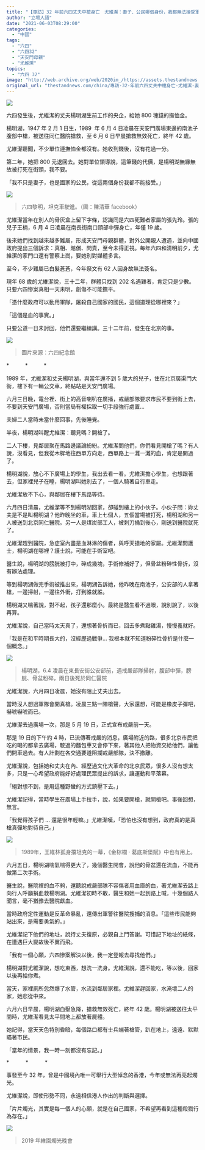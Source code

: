 ```yaml
---
title: "【專訪】32 年前六四丈夫中槍身亡　尤維潔：妻子、公民哪個身份，我都無法接受軍隊屠城"
author: "立場人語"
date: "2021-06-03T08:29:00"
categories:
  - "中國"
tags:
  - "六四"
  - "六四32"
  - "天安門母親"
  - "尤維潔"
topics:
  - "六四 32"
image: "http://web.archive.org/web/2020im_/https://assets.thestandnews.com/media/photos/yau-27_2gKpe.png"
original_url: "thestandnews.com/china/專訪-32-年前六四丈夫中槍身亡-尤維潔-妻子-公民哪個身份-我都無法接受軍隊屠城"
---
```

![](http://web.archive.org/web/2020im_/https://assets.thestandnews.com/media/photos/yau-27_2gKpe.png)

六四發生後，尤維潔的丈夫楊明湖生前工作的央企，給她 800 塊錢的撫恤金。

楊明湖，1947 年 2 月 1 日生，1989  年 6 月 4 日凌晨在天安門廣場東邊的南池子腹部中槍，被送往同仁醫院搶救，至 6 月 6 日早晨搶救無效死亡，終年 42 歲。

尤維潔聽聞，不少單位連撫恤金都沒有。她收到錢後，沒有花過一分。

第二年，她把 800 元退回去。她對單位領導說，這筆錢的代價，是楊明湖無緣無故被打死在街頭，我不要。

「我不只是妻子，也是國家的公民，從這兩個身份我都不能接受。」

![](http://web.archive.org/web/2020im_/https://assets.thestandnews.com/media/photos/18813883_10154455069856817_6700256443427093193_n_YPCoJ_PwWqPKB.jpg)
> 六四黎明，坦克車駛進。（圖：陳清華 facebook）

尤維潔當年在別人的骨灰盒上留下字條，認識同是六四死難者家屬的張先玲。張的兒子王楠，6 月 4 日凌晨在南長街南口頭部中彈身亡，年僅 19 歲。

後來她們找到越來越多難屬，形成天安門母親群體，對外公開親人遭遇，並向中國政府提出三個訴求：真相、賠償、問責，至今未得正視。每年六四和清明前夕，尤維潔的家門口還有警察上崗，要她別對媒體多言。

至今，不少難屬已白髮蒼蒼，今年祭文有 62 人因身故無法簽名。

現年 68 歲的尤維潔說，三十二年，群體只找到 202 名遇難者，肯定只是少數。只要六四慘案真相一天未明，創傷不可能撫平。

「憑什麼政府可以動用軍隊，屠殺自己國家的國民，這個道理從哪裡來？」

「這個是血的事實。」

只要公道一日未討回，他們還要繼續講。三十二年前，發生在北京的事。

![](http://web.archive.org/web/2020im_/https://assets.thestandnews.com/media/photos/1_pK6JI.PNG)
> 圖片來源：六四紀念館

\*　　　\*　　　\*

1989 年，尤維潔和丈夫楊明湖，與當年還不到 5 歲大的兒子，住在北京廣渠門大街，樓下有一輛公交車，終點站是天安門廣場。

六月三日晚，電台裡、街上的高音喇叭在廣播，戒嚴部隊要求市民不要到街上去，不要到天安門廣場，否則當局有權採取一切手段強行處置…

夫婦二人當時未當什麼回事，先後睡覺。

半夜，楊明湖叫醒尤維潔：聽見嗎？開槍了。

二人下樓，見鄰居聚在馬路邊議論紛紛。尤維潔問他們，你們看見開槍了嗎？有人說，沒看見，但我從木樨地往西單方向走，西單路上一灘一灘的血，肯定是開過了。

楊明湖說，放心不下廣場上的學生，我出去看一看。尤維潔擔心學生，也想跟著去，但家裡兒子在睡，楊明湖叫她別去了，一個人騎著自行車走。

尤維潔放不下心，與鄰居在樓下馬路等待。

六月四日清晨，尤維潔等不到楊明湖回家，卻碰到樓上的小伙子。小伙子問：妳丈夫是不是叫楊明湖？他昨晚坐的車，車上七個人，五個當場被打死，楊明湖和另一人被送到北京同仁醫院。另一人是煤炭部工人，被刺刀捅到後心，剛送到醫院就死了。

尤維潔趕到醫院，急症室內盡是血淋淋的傷者，與呼天搶地的家屬。尤維潔問護士，楊明湖在哪裡？護士說，可能在手術室吧。

醫生說，楊明湖的膀胱被打中，碎成幾塊，手術修補好了，但骨盆粉碎性骨折，沒有辦法處理。

等到楊明湖做完手術被推出來，楊明湖告訴她，他昨晚在南池子，公安部的人拿著槍，一邊掃射，一邊往外衝，打到誰就誰。

楊明湖又喘著說，對不起，孩子還那麼小。最終是醫生看不過眼，說別說了，以後再算。

尤維潔說，自己當時太天真了，還想著骨折而已，回去多煮點雞湯，慢慢養就好。

「我是在和平時期長大的，沒經歷過戰爭… 我根本就不知道粉碎性骨折是什麼一個概念。」

![](http://web.archive.org/web/2020im_/https://assets.thestandnews.com/media/photos/YANG_Minghu_01_eJQqm.jpeg)
> 楊明湖，6.4 凌晨在東長安街公安部前，遇戒嚴部隊掃射，腹部中彈，膀胱、骨盆粉碎，兩日後死於同仁醫院

尤維潔說，六月四日凌晨，她沒有阻止丈夫出去。

當時沒人想過軍隊會開真槍。凌晨三點一陣槍聲，大家還想，可能是橡皮子彈吧，嚇唬嚇唬而已。

尤維潔去過廣場一次，那是 5 月 19 日，正式宣布戒嚴前一天。

那是 19 日的下午約 4 時，已流傳著戒嚴的消息，廣場附近的路，很多北京市民把吃的喝的都拿去廣場，駛過的麵包車又會停下來，著其他人把物資交給他們，讓他們開車過去。有人計劃在各交通要道阻攔戒嚴部隊，決不撤離。

尤維潔說，包括她和丈夫在內、經歷過文化大革命的北京民眾，很多人沒有想太多，只是一心希望政府能好好處理民眾提出的訴求，讓運動和平落幕。

「絕對想不到，是用這種野蠻的方式鎮壓下去。」

尤維潔記得，當時學生在廣場上手拉手，說，如果要開槍，就開槍吧。事後回想，無言。

「我覺得孩子們 ... 還是很年輕嘛。」尤維潔嘆，「恐怕也沒有想到，政府真的是真槍真彈地對待自己。」

![](http://web.archive.org/web/2020im_/https://assets.thestandnews.com/media/photos/history_tanks_tiananmen_square_desktop_990x654_wallpaper-356075_5IThg.jpg)
> 1989年，王維林孤身擋坦克的一幕，《金棕櫚 · 葛底斯堡賦》中也有用上。

六月五日，楊明湖喘氣喘得更大了，幾個醫生開會，說他的骨盆還在流血，不能再做第二次手術。

醫生說，醫院裡的血不夠，還聽說戒嚴部隊不容傷者用血庫的血，著尤維潔去路上向行人呼籲捐血救楊明湖。尤維潔初時不敢，醫生和她一起到路上喊，十幾個路人聞言，毫不猶豫去醫院獻血。

當時政府定性運動是反革命暴亂，還傳出軍警往醫院搜捕的消息。「這些市民能夠站出來，是需要勇氣的。」

尤維潔記下他們的地址，說待丈夫復原，必親自上門答謝。可惜記下地址的紙條，在遭遇巨大變故後不翼而飛。

「我有一個心願，六四慘案解決以後，我一定登報去尋找他們。」

楊明湖對尤維潔說，想吃東西，想洗一洗身。尤維潔說，還不能吃，等以後，回家以後再給你煮。

當天，家裡廁所忽然爆了水管，水流到鄰居家裡。尤維潔趕回家，水淹壞二人的家，她悲從中來。

六月六日早晨，楊明湖血壓急降，搶救無效死亡，終年 42 歲。楊明湖被送往太平間時，尤維潔看見太平間地上都放著屍體。

她記得，當天天色特別昏暗，每個路口都有士兵端著槍管，趴在地上，遠遠、默默瞄著市民。

「當年的情景，我一時一刻都沒有忘記。」

\*           \*           \*

事發至今 32 年，曾是中國境內唯一可舉行大型悼念的香港，今年或無法再亮起燭光。

尤維潔說，即使形勢不同，永遠相信港人作出的判斷與選擇。

「片片燭光，其實是每一個人的心願，就是在自己國家，不希望再看到這種殺戮行為存在。」

![](http://web.archive.org/web/2020im_/https://assets.thestandnews.com/media/photos/61858053_10217405025070003_9166345118955864064_n_htz3U.jpg)
> 2019 年維園燭光晚會